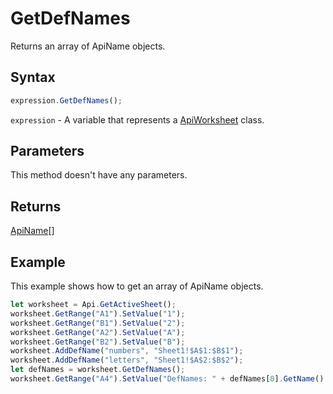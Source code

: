 # GetDefNames

Returns an array of ApiName objects.

## Syntax

```javascript
expression.GetDefNames();
```

`expression` - A variable that represents a [ApiWorksheet](../ApiWorksheet.md) class.

## Parameters

This method doesn't have any parameters.

## Returns

[ApiName](../../ApiName/ApiName.md)[]

## Example

This example shows how to get an array of ApiName objects.

```javascript editor-
let worksheet = Api.GetActiveSheet();
worksheet.GetRange("A1").SetValue("1");
worksheet.GetRange("B1").SetValue("2");
worksheet.GetRange("A2").SetValue("A");
worksheet.GetRange("B2").SetValue("B");
worksheet.AddDefName("numbers", "Sheet1!$A$1:$B$1");
worksheet.AddDefName("letters", "Sheet1!$A$2:$B$2");
let defNames = worksheet.GetDefNames();
worksheet.GetRange("A4").SetValue("DefNames: " + defNames[0].GetName() + ", " + defNames[1].GetName());
```
